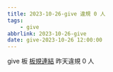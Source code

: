 ```yaml
---
title: 2023-10-26-give 違規 0 人
tags:
    - give
abbrlink: 2023-10-26-give
date: give-2023-10-26 12:00:00
---
```

give 板 [板規連結](https://www.ptt.cc/bbs/give/M.1612495900.A.C32.html)
昨天違規 0 人
